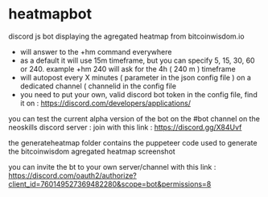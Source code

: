 # heatmapbot
discord js bot displaying the agregated heatmap from bitcoinwisdom.io

* will answer to the +hm command everywhere
* as a default it will use 15m timeframe, but you can specify 5, 15, 30, 60 or 240.
example +hm 240 will ask for the 4h ( 240 m ) timeframe
* will autopost every X minutes ( parameter in the json config file ) 
on a dedicated channel ( channelid in the config file 
* you need to put your own, valid discord bot token in the config file, find it on :
 https://discord.com/developers/applications/

you can test the current alpha version of the bot on the #bot channel on the neoskills discord server : 
join with this link : https://discord.gg/X84Uvf 

 the generateheatmap folder contains the puppeteer code used to generate the bitcoinwisdom agregated heatmap screenshot

 you can invite the bt to your own server/channel  with this link : 
https://discord.com/oauth2/authorize?client_id=760149527369482280&scope=bot&permissions=8

